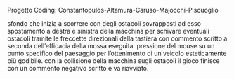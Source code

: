 Progetto Coding:
Constantopulos-Altamura-Caruso-Majocchi-Piscuoglio

sfondo che inizia a scorrere con degli ostacoli sovrapposti ad esso
spostamento a destra e sinistra della macchina per schivare eventuali ostacoli tramite le freccette direzionali della tastiera con commento scritto a seconda dell’efficacia della mossa eseguita.
pressione del mouse su un punto specifico del paesaggio per l’ottenimento di un veicolo esteticamente più godibile.
con la collisione della macchina sugli ostacoli il gioco finisce con un commento negativo scritto e va riavviato.
